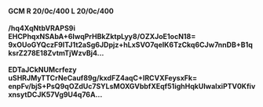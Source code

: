 #### GCM R 20/0c/400 L 20/0c/400
**/hq4XqNtbVRAPS9i**<br/>**EHCPhqxNSAbA+6IwqPrHBkZktpLyy8/OZXJoE1ocN18=**<br/>**9xOUoGYQczF9ITJ1t2aSg6JDpjz+hLxSVO7qelK6TzCkq6CJw7nnDB+B1qksrZ278E18ZvtmTjWzvBj4...**<br/><br/>
**EDTaJCkNUMcrfezy**<br/>**uSHRJMyTTCrNeCauf89g/kxdFZ4aqC+IRCVXFeysxFk=**<br/>**enpFv/bjS+PsQ9qOZdUc7SYLsMOXGVbbfXEqf51ighHqkUIwaIxiPTV0KfivxnsytDCJK57Vg9U4q76A...**